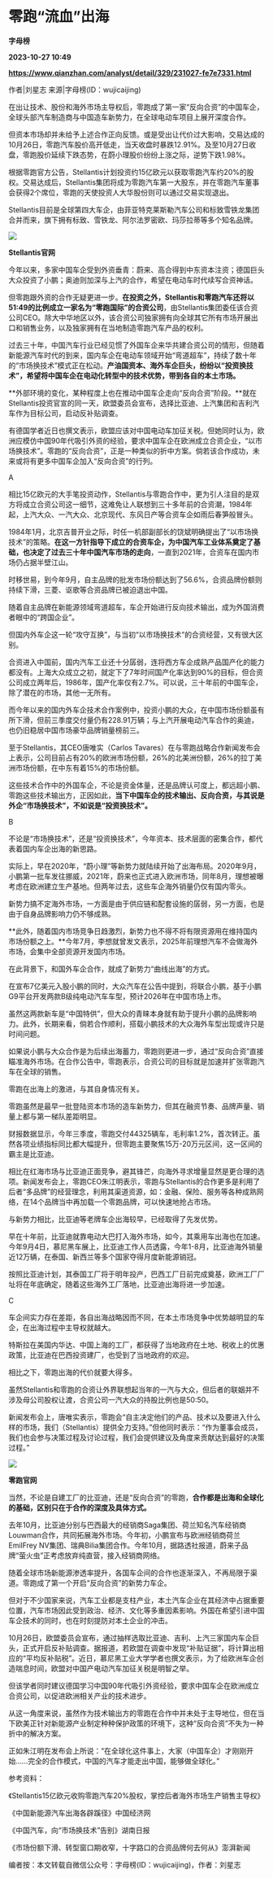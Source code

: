 # 零跑“流血”出海
**字母榜**

**2023-10-27 10:49**

**https://www.qianzhan.com/analyst/detail/329/231027-fe7e7331.html**

作者|刘星志 来源|字母榜(ID：wujicaijing)

在出让技术、股份和海外市场主导权后，零跑成了第一家“反向合资”的中国车企，全球头部汽车制造商与中国造车新势力，在全球电动车项目上展开深度合作。

但资本市场却并未给予上述合作正向反馈。或是受出让代价过大影响，交易达成的10月26日，零跑汽车股价高开低走，当天收盘时暴跌12.91%。及至10月27日收盘，零跑股价延续下跌态势，在蔚小理股价纷纷上涨之际，逆势下跌1.98%。

根据零跑官方公告，Stellantis计划投资约15亿欧元以获取零跑汽车约20%的股权。交易达成后，Stellantis集团将成为零跑汽车第一大股东，并在零跑汽车董事会获得2个席位，零跑的天使投资人大华股份则可以通过交易实现退出。

Stellantis目前是全球第四大车企，由菲亚特克莱斯勒汽车公司和标致雪铁龙集团合并而来，旗下拥有标致、雪铁龙、阿尔法罗密欧、玛莎拉蒂等多个知名品牌。

![](https://img3.qianzhan.com/news/202310/27/20231027-36d926b3a10ba2dc_600x5000.png)

**Stellantis官网**

今年以来，多家中国车企受到外资垂青：蔚来、高合得到中东资本注资；德国巨头大众投资了小鹏；奥迪则加深与上汽的合作，希望在电动车时代续写合资神话。

但零跑跟外资的合作无疑更进一步。**在投资之外，Stellantis和零跑汽车还将以51:49的比例成立一家名为“零跑国际”的合资公司**，由Stellantis集团委任该合资公司CEO。除大中华地区以外，该合资公司独家拥有向全球其它所有市场开展出口和销售业务，以及独家拥有在当地制造零跑汽车产品的权利。

过去三十年，中国汽车行业已经见惯了外国车企来华共建合资公司的情形，但随着新能源汽车时代的到来，国内车企在电动车领域开始“弯道超车”，持续了数十年的“市场换技术”模式正在松动。**产油国资本、海外车企巨头，纷纷以“投资换技术”，希望将中国车企在电动化转型中的技术优势，带到各自的本土市场。**

**外部环境的变化，某种程度上也在推动中国车企走向“反向合资”阶段。**就在Stellantis投资官宣的同一天，欧盟委员会宣布，选择比亚迪、上汽集团和吉利汽车作为目标公司，启动反补贴调查。

有德国学者近日也撰文表示，欧盟应该对中国电动车加征关税。但她同时认为，欧洲应模仿中国90年代吸引外资的经验，要求中国车企在欧洲成立合资企业，“以市场换技术”。零跑的“反向合资”，正是一种类似的折中方案。倘若该合作成功，未来或将有更多中国车企加入“反向合资”的行列。

A

相比15亿欧元的大手笔投资动作，Stellantis与零跑合作中，更为引人注目的是双方将成立合资公司这一细节，这难免让人联想到三十多年前的合资潮，1984年起，上汽大众、一汽大众、北京现代、东风日产等合资车企如雨后春笋般冒头。

1984年1月，北京吉普开业之际，时任一机部副部长的饶斌明确提出了“以市场换技术”的策略。**在这一方针指导下成立的合资车企，为中国汽车工业体系奠定了基础，也决定了过去三十年中国汽车市场的走向**，一直到2021年，合资车在国内市场仍占据半壁江山。

时移世易，到今年9月，自主品牌的批发市场份额达到了56.6%，合资品牌份额则持续下滑，三菱、讴歌等合资品牌已被迫退出中国。

随着自主品牌在新能源领域弯道超车，车企开始进行反向技术输出，成为外国消费者眼中的“跨国企业”。

但国内外车企这一轮“攻守互换”，与当初“以市场换技术”的合资经营，又有很大区别。

合资进入中国前，国内汽车工业还十分孱弱，连将西方车企成熟产品国产化的能力都没有。上海大众成立之初，就定下了7年时间国产化率达到90%的目标，但合资公司成立两年后，1986年，国产化率仅有2.7%。可以说，三十年前的中国车企，除了潜在的市场，其他一无所有。

而今年以来的国内外车企技术合作案例中，投资小鹏的大众，在中国市场份额虽有所下滑，但前三季度交付量仍有228.91万辆；与上汽开展电动汽车合作的奥迪，也仍旧稳居中国市场豪华品牌销量榜前三。

至于Stellantis，其CEO唐唯实（Carlos Tavares）在与零跑战略合作新闻发布会上表示，公司目前占有20%的欧洲市场份额，26%的北美洲份额，26%的拉丁美洲市场份额，在中东有着15%的市场份额。

这些技术合作中的外国车企，不论是资金体量，还是品牌认可度上，都远超小鹏、零跑这些技术输出方，正因如此，**当下中国车企的技术输出、反向合资，与其说是外企“市场换技术”，不如说是“投资换技术”。**

B

不论是“市场换技术”，还是“投资换技术”，今年资本、技术层面的密集合作，都代表着国内车企出海的新思路。

实际上，早在2020年，“蔚小理”等新势力就陆续开始了出海布局。2020年9月，小鹏第一批车发往挪威，2021年，蔚来也正式进入欧洲市场，同年8月，理想被曝考虑在欧洲建立生产基地。但两年过去，这些车企海外销量仍仅有国内零头。

新势力搞不定海外市场，一方面是由于供应链和配套设施的孱弱，另一方面，也是由于自身品牌影响力仍不够成熟。

**此外，随着国内市场竞争日趋激烈，新势力也不得不将有限资源用在维持国内市场份额之上。**今年7月，李想就曾发文表示，2025年前理想汽车不会做海外市场，会集中全部资源开发国内市场。

在此背景下，和国外车企合作，就成了新势力“曲线出海”的方式。

在宣布7亿美元入股小鹏的同时，大众汽车在公告中提到，将联合小鹏，基于小鹏G9平台开发两款B级纯电动汽车车型，预计2026年在中国市场上市。

虽然这两款新车是“中国特供”，但大众的青睐本身就有助于提升小鹏的品牌影响力。此外，长期来看，倘若合作顺利，搭载小鹏技术的大众海外车型出现或许只是时间问题。

如果说小鹏与大众合作是为后续出海蓄力，零跑则更进一步，通过“反向合资”直接瞄准海外市场。在合作公告中，零跑表示，合资公司的目标就是加速并扩张零跑汽车在全球的销售。

零跑在出海上的激进，与其自身情况有关。

零跑虽然是最早一批登陆资本市场的造车新势力，但其在融资节奏、品牌声量、销量上都与第一梯队差距明显。

财报数据显示，今年三季度，零跑交付44325辆车，毛利率1.2%，首次转正。虽然各项业绩指标同比都大幅提升，但零跑主要聚焦15万-20万元区间，这一区间的霸主是比亚迪。

相比在红海市场与比亚迪正面竞争，避其锋芒，向海外寻求增量显然是更合理的选项。新闻发布会上，零跑CEO朱江明表示，零跑与Stellantis的合作更多是利用了后者“多品牌”的经营理念，利用其渠道资源，如：金融、保险、服务等各种成熟网络，在14个品牌当中再加载一个零跑品牌，可以快速地抢占市场。

与新势力相比，比亚迪等老牌车企出海较早，已经取得了先发优势。

早在十年前，比亚迪就靠电动大巴打入海外市场，如今，其乘用车出海也在加速。今年9月4日，慕尼黑车展上，比亚迪工作人员透露，今年1-8月，比亚迪海外销量近12万辆，在泰国、新西兰等多个国家夺得月度新能源销冠。

按照比亚迪计划，其泰国工厂将于明年投产，巴西工厂日前完成奠基，欧洲工厂厂址将在年底确定，随着这些海外工厂落地，比亚迪出海将进一步加速。

C

车企间实力存在差距，各自出海战略因而不同，在本土市场竞争中优势越明显的车企，在出海过程中主导权就越大。

特斯拉在美国内华达、中国上海的工厂，都获得了当地政府在土地、税收上的优惠政策，比亚迪在巴西投资建厂，也受到了当地政府的欢迎。

相比之下，零跑出海的代价就要大得多。

虽然Stellantis和零跑的合资让外界联想起当年的一汽与大众，但后者的联姻并不涉及母公司股权让渡，合资公司一汽大众的持股比例也是50:50。

新闻发布会上，唐唯实表示，零跑会“自主决定他们的产品、技术以及要进入什么样的市场，我们（Stellantis）提供全力支持。”但他同时表示：“作为董事会成员，我们也会参与决策过程及讨论过程，我们会提供建议及角度来贡献达到最好的决策过程。”

![](https://img3.qianzhan.com/news/202310/27/20231027-3f34223f3f42b4cf_600x5000.png)

**零跑官网**

当然，不论是自建工厂的比亚迪，还是“反向合资”的零跑，**合作都是出海和全球化的基础，区别只在于合作的深度及具体方式。**

去年10月，比亚迪分别与巴西最大的经销商Saga集团、荷兰知名汽车经销商Louwman合作，共同拓展海外市场。今年初，小鹏宣布与欧洲经销商荷兰EmilFrey NV集团、瑞典Bilia集团合作。今年10月，据路透社报道，蔚来子品牌“萤火虫”正考虑放弃纯直营，接入经销商网络。

随着全球市场新能源渗透率提升，各国车企间的合作也逐渐深入，不再局限于渠道。零跑成了第一个开启“反向合资”的新势力车企。

但对于不少国家来说，汽车工业都是支柱产业，本土汽车企业在其经济中占据重要位置，汽车市场因此受到政治、经济、文化等多重因素影响。外国在希望引进中国车企技术的同时，也在时刻提防对本土企业的冲击。

10月26日，欧盟委员会宣布，通过抽样选取比亚迪、吉利、上汽三家国内车企巨头，正式开启反补贴调查。据报道，若欧盟在调查中发现“补贴证据”，将计算出相应的“平均反补贴税”。近日，慕尼黑工业大学学者也撰文表示，为了给欧洲车企创造喘息时间，欧盟对中国产电动汽车加征关税是明智之举。

但该学者同时建议德国学习中国90年代吸引外资经验，要求中国车企在欧洲成立合资公司，以促进欧洲相关产业的技术进步。

从这一角度来说，虽然作为技术输出方的零跑在合作中并未处于主导地位，但在当下欧美正针对新能源产业制定种种保护政策的环境下，这种“反向合资”不失为一种折中的解决方案。

正如朱江明在发布会上所说：“在全球化这件事上，大家（中国车企）才刚刚开始......完全的合作模式，中国的汽车才能走出中国，能够做全球化。”

参考资料：

《Stellantis15亿欧元收购零跑汽车20%股权，掌控后者海外市场生产销售主导权》

《中国新能源汽车出海各辟蹊径》中国经济网

《中国汽车，向“市场换技术”告别》湖南日报

《市场份额下滑、转型窗口期收窄，十字路口的合资品牌何去何从》澎湃新闻

编者按：本文转载自微信公众号：字母榜(ID：wujicaijing)，作者：刘星志